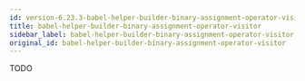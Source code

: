 ```yaml
---
id: version-6.23.3-babel-helper-builder-binary-assignment-operator-visitor
title: babel-helper-builder-binary-assignment-operator-visitor
sidebar_label: babel-helper-builder-binary-assignment-operator-visitor
original_id: babel-helper-builder-binary-assignment-operator-visitor
---
```


TODO

